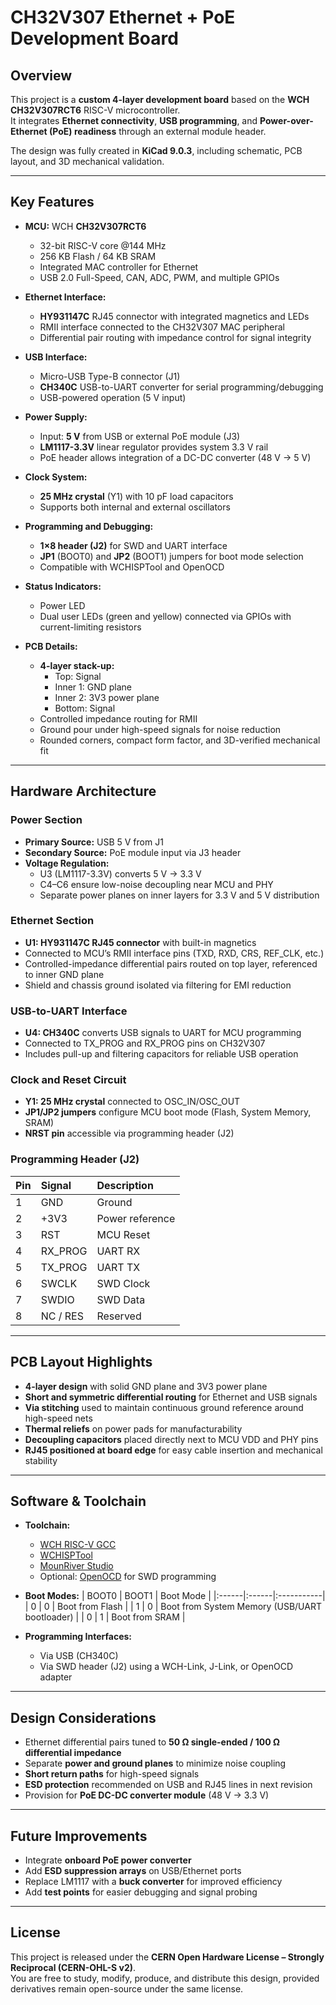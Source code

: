 # CH32V307 Ethernet + PoE Development Board

## Overview

This project is a **custom 4-layer development board** based on the **WCH CH32V307RCT6** RISC-V microcontroller.  
It integrates **Ethernet connectivity**, **USB programming**, and **Power-over-Ethernet (PoE) readiness** through an external module header.

The design was fully created in **KiCad 9.0.3**, including schematic, PCB layout, and 3D mechanical validation.

---

## Key Features

- **MCU:** WCH **CH32V307RCT6**

  - 32-bit RISC-V core @144 MHz
  - 256 KB Flash / 64 KB SRAM
  - Integrated MAC controller for Ethernet
  - USB 2.0 Full-Speed, CAN, ADC, PWM, and multiple GPIOs

- **Ethernet Interface:**

  - **HY931147C** RJ45 connector with integrated magnetics and LEDs
  - RMII interface connected to the CH32V307 MAC peripheral
  - Differential pair routing with impedance control for signal integrity

- **USB Interface:**

  - Micro-USB Type-B connector (J1)
  - **CH340C** USB-to-UART converter for serial programming/debugging
  - USB-powered operation (5 V input)

- **Power Supply:**

  - Input: **5 V** from USB or external PoE module (J3)
  - **LM1117-3.3V** linear regulator provides system 3.3 V rail
  - PoE header allows integration of a DC-DC converter (48 V → 5 V)

- **Clock System:**

  - **25 MHz crystal** (Y1) with 10 pF load capacitors
  - Supports both internal and external oscillators

- **Programming and Debugging:**

  - **1×8 header (J2)** for SWD and UART interface
  - **JP1** (BOOT0) and **JP2** (BOOT1) jumpers for boot mode selection
  - Compatible with WCHISPTool and OpenOCD

- **Status Indicators:**

  - Power LED
  - Dual user LEDs (green and yellow) connected via GPIOs with current-limiting resistors

- **PCB Details:**
  - **4-layer stack-up:**
    - Top: Signal
    - Inner 1: GND plane
    - Inner 2: 3V3 power plane
    - Bottom: Signal
  - Controlled impedance routing for RMII
  - Ground pour under high-speed signals for noise reduction
  - Rounded corners, compact form factor, and 3D-verified mechanical fit

---

## Hardware Architecture

### Power Section

- **Primary Source:** USB 5 V from J1
- **Secondary Source:** PoE module input via J3 header
- **Voltage Regulation:**
  - U3 (LM1117-3.3V) converts 5 V → 3.3 V
  - C4–C6 ensure low-noise decoupling near MCU and PHY
  - Separate power planes on inner layers for 3.3 V and 5 V distribution

### Ethernet Section

- **U1: HY931147C RJ45 connector** with built-in magnetics
- Connected to MCU’s RMII interface pins (TXD, RXD, CRS, REF_CLK, etc.)
- Controlled-impedance differential pairs routed on top layer, referenced to inner GND plane
- Shield and chassis ground isolated via filtering for EMI reduction

### USB-to-UART Interface

- **U4: CH340C** converts USB signals to UART for MCU programming
- Connected to TX_PROG and RX_PROG pins on CH32V307
- Includes pull-up and filtering capacitors for reliable USB operation

### Clock and Reset Circuit

- **Y1: 25 MHz crystal** connected to OSC_IN/OSC_OUT
- **JP1/JP2 jumpers** configure MCU boot mode (Flash, System Memory, SRAM)
- **NRST pin** accessible via programming header (J2)

### Programming Header (J2)

| Pin | Signal   | Description     |
| :-- | :------- | :-------------- |
| 1   | GND      | Ground          |
| 2   | +3V3     | Power reference |
| 3   | RST      | MCU Reset       |
| 4   | RX_PROG  | UART RX         |
| 5   | TX_PROG  | UART TX         |
| 6   | SWCLK    | SWD Clock       |
| 7   | SWDIO    | SWD Data        |
| 8   | NC / RES | Reserved        |

---

## PCB Layout Highlights

- **4-layer design** with solid GND plane and 3V3 power plane
- **Short and symmetric differential routing** for Ethernet and USB signals
- **Via stitching** used to maintain continuous ground reference around high-speed nets
- **Thermal reliefs** on power pads for manufacturability
- **Decoupling capacitors** placed directly next to MCU VDD and PHY pins
- **RJ45 positioned at board edge** for easy cable insertion and mechanical stability

---

## Software & Toolchain

- **Toolchain:**

  - [WCH RISC-V GCC](https://www.wch.cn/downloads/CH32V307.html)
  - [WCHISPTool](https://www.wch.cn/downloads/WCHISPTool.html)
  - [MounRiver Studio](https://www.mounriver.com/)
  - Optional: [OpenOCD](https://openocd.org/) for SWD programming

- **Boot Modes:**
  | BOOT0 | BOOT1 | Boot Mode |
  |:------|:------|:-----------|
  | 0 | 0 | Boot from Flash |
  | 1 | 0 | Boot from System Memory (USB/UART bootloader) |
  | 0 | 1 | Boot from SRAM |

- **Programming Interfaces:**
  - Via USB (CH340C)
  - Via SWD header (J2) using a WCH-Link, J-Link, or OpenOCD adapter

---

## Design Considerations

- Ethernet differential pairs tuned to **50 Ω single-ended / 100 Ω differential impedance**
- Separate **power and ground planes** to minimize noise coupling
- **Short return paths** for high-speed signals
- **ESD protection** recommended on USB and RJ45 lines in next revision
- Provision for **PoE DC-DC converter module** (48 V → 3.3 V)

---

## Future Improvements

- Integrate **onboard PoE power converter**
- Add **ESD suppression arrays** on USB/Ethernet ports
- Replace LM1117 with a **buck converter** for improved efficiency
- Add **test points** for easier debugging and signal probing

---

## License

This project is released under the **CERN Open Hardware License – Strongly Reciprocal (CERN-OHL-S v2)**.  
You are free to study, modify, produce, and distribute this design, provided derivatives remain open-source under the same license.
